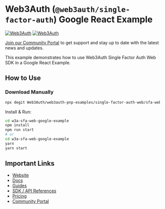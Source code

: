 # Web3Auth (`@web3auth/single-factor-auth`) Google React Example

[![Web3Auth](https://img.shields.io/badge/Web3Auth-SDK-blue)](https://web3auth.io/docs/sdk/core-kit/sfa-web)
[![Web3Auth](https://img.shields.io/badge/Web3Auth-Community-cyan)](https://community.web3auth.io)

[Join our Community Portal](https://community.web3auth.io/) to get support and stay up to date with the latest news and updates.

This example demonstrates how to use Web3Auth Single Factor Auth Web SDK in a Google React Example.

## How to Use

### Download Manually

```bash
npx degit Web3Auth/web3auth-pnp-examples/single-factor-auth-web/sfa-web-google-example w3a-sfa-web-google-example
```

Install & Run:

```bash
cd w3a-sfa-web-google-example
npm install
npm run start
# or
cd w3a-sfa-web-google-example
yarn
yarn start
```

## Important Links

- [Website](https://web3auth.io)
- [Docs](https://web3auth.io/docs)
- [Guides](https://web3auth.io/docs/guides)
- [SDK / API References](https://web3auth.io/docs/sdk)
- [Pricing](https://web3auth.io/pricing.html)
- [Community Portal](https://community.web3auth.io)
